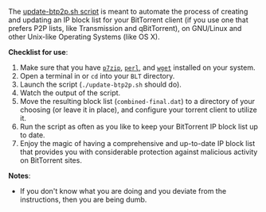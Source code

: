 The [update-btp2p.sh script](https://github.com/bongochong/CombinedPrivacyBlockLists/blob/master/BLT/Cygwin/update-btp2p.sh) is meant to automate the process of creating and updating an IP block list for your BitTorrent client (if you use one that prefers P2P lists, like Transmission and qBitTorrent), on GNU/Linux and other Unix-like Operating Systems (like OS X).

**Checklist for use**:
1. Make sure that you have [`p7zip`](http://p7zip.sourceforge.net/), [`perl`](https://www.perl.com/about/), and [`wget`](https://www.gnu.org/software/wget/) installed on your system.
2. Open a terminal in or `cd` into your `BLT` directory.
3. Launch the script (`./update-btp2p.sh` should do).
4. Watch the output of the script.
5. Move the resulting block list (`combined-final.dat`) to a directory of your choosing (or leave it in place), and configure your torrent client to utilize it.
6. Run the script as often as you like to keep your BitTorrent IP block list up to date.
7. Enjoy the magic of having a comprehensive and up-to-date IP block list that provides you with considerable protection against malicious activity on BitTorrent sites.


**Notes**:
- If you don't know what you are doing and you deviate from the instructions, then you are being dumb.
